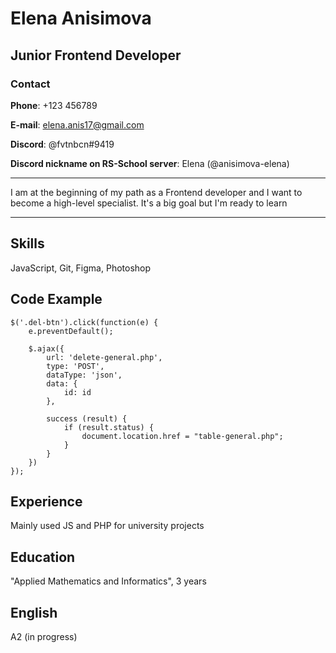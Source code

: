 # Elena Anisimova
## Junior Frontend Developer
### Contact

**Phone**: +123 456789

**E-mail**: elena.anis17@gmail.com

**Discord**: @fvtnbcn#9419

**Discord nickname on RS-School server**: Elena (@anisimova-elena)

***
I am at the beginning of my path as a Frontend developer and I want to become a high-level specialist. It's a big goal but I'm ready to learn
***

## **Skills**

JavaScript, Git, Figma, Photoshop

## **Code Example**
```
$('.del-btn').click(function(e) {
    e.preventDefault(); 

    $.ajax({
        url: 'delete-general.php', 
        type: 'POST',
        dataType: 'json',
        data: { 
            id: id
        },

        success (result) {
            if (result.status) {
                document.location.href = "table-general.php";
            }
        }
    })
});
```
## **Experience**
Mainly used JS and PHP for university projects
## **Education**

"Applied Mathematics and Informatics", 3 years

## **English**

A2 (in progress)
